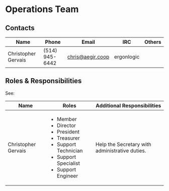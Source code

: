Operations Team
===============


Contacts
--------

| Name | Phone | Email | IRC | Others |
|------|-------|-------|-----|--------|
| Christopher Gervais | (514) 945-6442 | chris@aegir.coop | ergonlogic | |


Roles & Responsibilities
------------------------

See: 

| Name | Roles | Additional Responsibilities |
|------|-------|-----------------------------|
| Christopher Gervais | <ul><li>Member</li><li>Director</li><li>President</li><li>Treasurer</li><li>Support Technician</li><li>Support Specialist</li><li>Support Engineer</li></ul> | Help the Secretary with administrative duties. |


